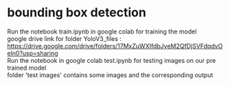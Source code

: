 # bounding box detection
Run the notebook train.ipynb in google colab for training the model \
google drive link for folder YoloV3_files : https://drive.google.com/drive/folders/17MxZuWXIfdbJyeM2QfDjSVFdqdvOeln0?usp=sharing \
Run the notebook in google colab test.ipynb for testing images on our pre trained model \
folder 'test images' contains some images and the corresponding output
